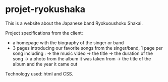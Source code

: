 # projet-ryokushaka
This is a website about the Japanese band Ryokuoushoku Shakai.


Project specifications from the client:
- a homepage with the biography of the singer or band
- 3 pages introducing our favorite songs from the singer/band, 1 page per song including : 
	→ the music video
	→ the title
	→ the duration of the song
	→ a photo from the album it was taken from
	→ the title of the album and the year it came out
	
Technology used: html and CSS.
